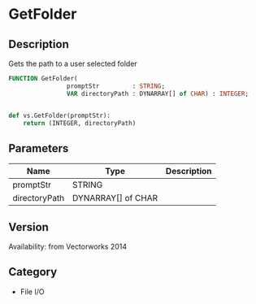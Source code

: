 # GetFolder

## Description
Gets the path to a user selected folder

```pascal
FUNCTION GetFolder(
				promptStr         : STRING;
				VAR directoryPath : DYNARRAY[] of CHAR) : INTEGER;
```

```python

def vs.GetFolder(promptStr):
    return (INTEGER, directoryPath)
```

## Parameters
|Name|Type|Description|
|---|---|---|
|promptStr|STRING||
|directoryPath|DYNARRAY[] of CHAR||

## Version
Availability: from Vectorworks 2014
## Category
* File I/O

